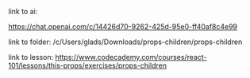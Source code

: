 link to ai:

https://chat.openai.com/c/14426d70-9262-425d-95e0-ff40af8c4e99

link to folder:
/c/Users/glads/Downloads/props-children/props-children

link to lesson:
https://www.codecademy.com/courses/react-101/lessons/this-props/exercises/props-children
